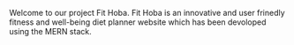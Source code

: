 Welcome to our project Fit Hoba. Fit Hoba is an innovative and user frinedly fitness and well-being diet planner website which has been devoloped using the MERN stack.

